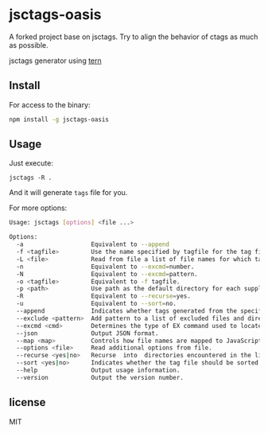 # jsctags-oasis

A forked project base on jsctags. Try to align the behavior of ctags as much as possible.

jsctags generator using [tern](https://github.com/marijnh/tern)

## Install

For access to the binary:

```sh
npm install -g jsctags-oasis
```

## Usage

Just execute:

```
jsctags -R .
```

And it will generate `tags` file for you.

For more options:


```sh
Usage: jsctags [options] <file ...>

Options:
  -a                   Equivalent to --append
  -f <tagfile>         Use the name specified by tagfile for the tag file. Default is "tags" (default: "tags")
  -L <file>            Read from file a list of file names for which tags should be generated.
  -n                   Equivalent to --excmd=number.
  -N                   Equivalent to --excmd=pattern.
  -o <tagfile>         Equivalent to -f tagfile.
  -p <path>            Use path as the default directory for each supplied source file.
  -R                   Equivalent to --recurse=yes.
  -u                   Equivalent to --sort=no.
  --append             Indicates whether tags generated from the specified files should be appended to those already present in the tag file or should replace them.
  --exclude <pattern>  Add pattern to a list of excluded files and directories. (default: ["node_modules/**/*"])
  --excmd <cmd>        Determines the type of EX command used to locate tags in the source file. (default: "number")
  --json               Output JSON format.
  --map <map>          Controls how file names are mapped to JavaScript language. (default: ".js.jsx")
  --options <file>     Read additional options from file.
  --recurse <yes|no>   Recurse  into  directories encountered in the list of supplied files. (default: "no")
  --sort <yes|no>      Indicates whether the tag file should be sorted on the tag name (default: "yes")
  --help               Output usage information.
  --version            Output the version number.

```

## license

MIT
